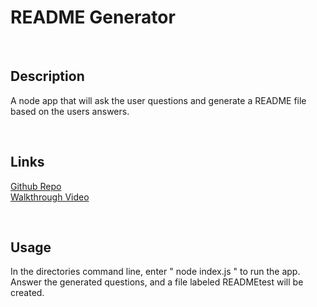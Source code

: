 # README Generator

<br>

## Description

A node app that will ask the user questions and generate a README file based on the users answers.

<br>

## Links

[Github Repo](https://github.com/kylegrabski/README-generator)  
[Walkthrough Video](https://www.youtube.com/watch?v=ozxh93oTCxo)  

<br>

## Usage  

In the directories command line, enter " node index.js " to run the app.  
Answer the generated questions, and a file labeled READMEtest will be created.
